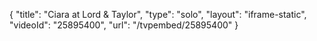 {
    "title": "Ciara at Lord & Taylor",
    "type": "solo",
    "layout": "iframe-static",
    "videoId": "25895400",
    "url": "\/tvpembed\/25895400"
}